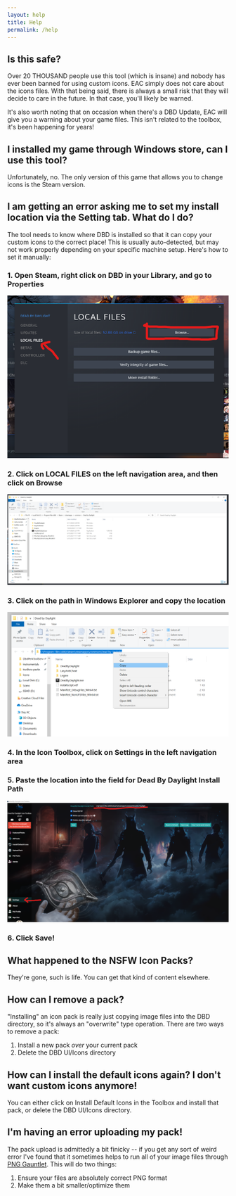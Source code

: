 ```yaml
---
layout: help
title: Help
permalink: /help
---
```

## Is this safe?
Over 20 THOUSAND people use this tool (which is insane) and nobody has ever been banned for using custom icons. EAC simply does not care about the icons files. With that being said, there is always a small risk that they will decide to care in the future. In that case, you'll likely be warned. 

It's also worth noting that on occasion when there's a DBD Update, EAC will give you a warning about your game files. This isn't related to the toolbox, it's been happening for years!

## I installed my game through Windows store, can I use this tool?
Unfortunately, no. The only version of this game that allows you to change icons is the Steam version.

## I am getting an error asking me to set my install location via the Setting tab. What do I do?
The tool needs to know where DBD is installed so that it can copy your custom icons to the correct place! This is usually auto-detected, but may not work properly depending on your specific machine setup. Here's how to set it manually:

### 1. Open Steam, right click on DBD in your Library, and go to Properties
![Open Steam, right click on DBD in your Library, and go to Properties](images/set-install-path-1.png)

### 2. Click on LOCAL FILES on the left navigation area, and then click on Browse
![Click on LOCAL FILES on the left navigation area, and then click on Browse](images/set-install-path-2.png)

### 3. Click on the path in Windows Explorer and copy the location
![Click on the path in Windows Explorer and copy the location](images/set-install-path-3.png)

### 4. In the Icon Toolbox, click on Settings in the left navigation area

### 5. Paste the location into the field for Dead By Daylight Install Path
![Paste the location into the field for Dead By Daylight Install Path](images/set-install-path-4.png)

### 6. Click Save!

## What happened to the NSFW Icon Packs?
They're gone, such is life. You can get that kind of content elsewhere.

## How can I remove a pack?
"Installing" an icon pack is really just copying image files into the DBD directory, so it's always an "overwrite" type operation. There are two ways to remove a pack:

1. Install a new pack _over_ your current pack
2. Delete the DBD UI/Icons directory

## How can I install the default icons again? I don't want custom icons anymore!
You can either click on Install Default Icons in the Toolbox and install that pack, or delete the DBD UI/Icons directory.

## I'm having an error uploading my pack!
The pack upload is admittedly a bit finicky -- if you get any sort of weird error I've found that it sometimes helps to run all of your image files through [PNG Gauntlet](https://pnggauntlet.com/). This will do two things:

1. Ensure your files are absolutely correct PNG format
2. Make them a bit smaller/optimize them